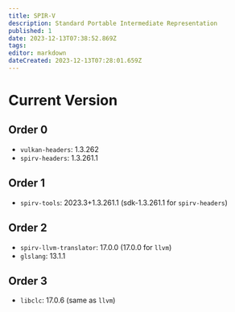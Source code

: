 ```yaml
---
title: SPIR-V
description: Standard Portable Intermediate Representation
published: 1
date: 2023-12-13T07:38:52.869Z
tags: 
editor: markdown
dateCreated: 2023-12-13T07:28:01.659Z
---
```


# Current Version

## Order 0
- `vulkan-headers`: 1.3.262
- `spirv-headers`: 1.3.261.1

## Order 1
- `spirv-tools`: 2023.3+1.3.261.1 (sdk-1.3.261.1 for `spirv-headers`)

## Order 2
- `spirv-llvm-translator`: 17.0.0 (17.0.0 for `llvm`)
- `glslang`: 13.1.1

## Order 3
- `libclc`: 17.0.6 (same as `llvm`)